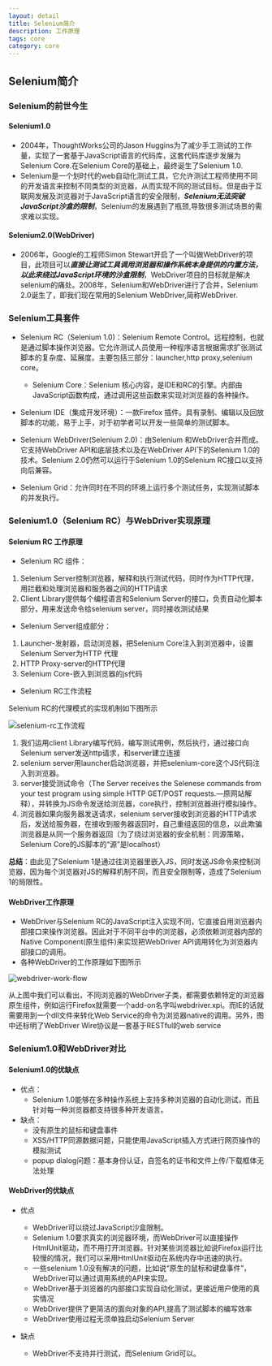 ```yaml
---
layout: detail
title: Selenium简介
description: 工作原理
tags: core
category: core
---
```


## Selenium简介
### Selenium的前世今生
#### Selenium1.0
- 2004年，ThoughtWorks公司的Jason Huggins为了减少手工测试的工作量，实现了一套基于JavaScript语言的代码库，这套代码库逐步发展为Selenium Core.在Selenium Core的基础上，最终诞生了Selenium 1.0.
- Selenium是一个划时代的web自动化测试工具，它允许测试工程师使用不同的开发语言来控制不同类型的浏览器，从而实现不同的测试目标。但是由于互联网发展及浏览器对于JavaScript语言的安全限制，***Selenium无法突破JavaScript沙盒的限制***，Selenium的发展遇到了瓶颈,导致很多测试场景的需求难以实现。

#### Selenium2.0(WebDriver)

- 2006年，Google的工程师Simon Stewart开启了一个叫做WebDriver的项目，此项目可以***直接让测试工具调用浏览器和操作系统本身提供的内置方法，以此来绕过JavaScript环境的沙盒限制***，WebDriver项目的目标就是解决selenium的痛处。2008年，Selenium和WebDriver进行了合并，Selenium 2.0诞生了，即我们现在常用的Selenium WebDriver,简称WebDriver.

### Selenium工具套件

- Selenium RC（Selenium 1.0)：Selenium Remote Control。远程控制，也就是通过脚本操作浏览器。它允许测试人员使用一种程序语言根据需求扩张测试脚本的复杂度、延展度。主要包括三部分：launcher,http proxy,selenium core。
    - Selenium Core：Selenium 核心内容，是IDE和RC的引擎。内部由JavaScript函数构成，通过调用这些函数来实现对浏览器的各种操作。
- Selenium IDE（集成开发环境）：一款Firefox 插件。具有录制、编辑以及回放脚本的功能，易于上手，对于初学者可以开发一些简单的测试脚本。

- Selenium WebDriver(Selenium 2.0)：由Selenium 和WebDriver合并而成。它支持WebDriver API和底层技术以及在WebDriver API下的Selenium 1.0的技术。Selenium 2.0仍然可以运行于Selenium 1.0的Selenium RC接口以支持向后兼容。

- Selenium Grid：允许同时在不同的环境上运行多个测试任务，实现测试脚本的并发执行。

### Selenium1.0（Selenium RC）与WebDriver实现原理
#### Selenium RC 工作原理
- Selenium RC 组件： 
1. Selenium Server控制浏览器，解释和执行测试代码，同时作为HTTP代理，用拦截和处理浏览器和服务器之间的HTTP请求 
2.  Client Library提供每个编程语言和Selenium Server的接口，负责自动化脚本部分，用来发送命令给selenium server，同时接收测试结果
- Selenium Server组成部分： 
1. Launcher-发射器，启动浏览器，把Selenium Core注入到浏览器中，设置Selenium Server为HTTP 代理 
2. HTTP Proxy-server的HTTP代理 
3. Selenium Core-嵌入到浏览器的js代码

- Selenium RC工作流程

Selenium RC的代理模式的实现机制如下图所示

![selenium-rc工作流程](/pictures/Selenium/selenium-rc实现机制“selenium-rc代理模式实现机制”)

1.  我们运用client Library编写代码，编写测试用例，然后执行，通过接口向Selenium server发送http请求，和server建立连接 
2. selenium server用launcher启动浏览器，并把selenium-core这个JS代码注入到浏览器。 
3. server接受测试命令（The Server receives the Selenese commands from your test program using simple HTTP GET/POST requests.—原网站解释），并转换为JS命令发送给浏览器，core执行，控制浏览器进行模拟操作。 
4. 浏览器如果向服务器发送请求，selenium server接收到浏览器的HTTP请求后，发送给服务器，在接收到服务器返回时，自己重组返回的信息，以此欺骗浏览器是从同一个服务器返回（为了绕过浏览器的安全机制：同源策略，Selenium Core的JS脚本的“源”是localhost）

**总结**：由此见了Selenium 1是通过往浏览器里嵌入JS，同时发送JS命令来控制浏览器，因为每个浏览器对JS的解释机制不同，而且安全限制等，造成了Selenium 1的局限性。

#### WebDriver工作原理
- WebDriver与Selenium RC的JavaScript注入实现不同，它直接自用浏览器内部接口来操作浏览器。因此对于不同平台中的浏览器，必须依赖浏览器内部的Native Component(原生组件)来实现把WebDriver API调用转化为浏览器内部接口的调用。
- 各种WebDriver的工作原理如下图所示

![webdriver-work-flow](/pictures/Selenium/webdriver-work-flow.png"webdriver-work-flow")

从上图中我们可以看出，不同浏览器的WebDriver子类，都需要依赖特定的浏览器原生组件，例如运行Firefox就需要一个add-on名字叫webdriver.xpi。而IE的话就需要用到一个dll文件来转化Web Service的命令为浏览器native的调用。另外，图中还标明了WebDriver Wire协议是一套基于RESTful的web service


### Selenium1.0和WebDriver对比
#### Selenium1.0的优缺点
-  优点：
    - Selenium 1.0能够在多种操作系统上支持多种浏览器的自动化测试，而且针对每一种浏览器都支持很多种开发语言。
- 缺点：
	- 没有原生的鼠标和键盘事件
	- XSS/HTTP同源数据问题，只能使用JavaScript插入方式进行网页操作的模拟测试
	- popup dialog问题：基本身份认证，自签名的证书和文件上传/下载框体无法处理

#### WebDriver的优缺点
- 优点
	- WebDriver可以绕过JavaScript沙盒限制。
	- Selenium 1.0要求真实的浏览器环境，而WebDriver可以直接操作HtmlUnit驱动，而不用打开浏览器。针对某些浏览器比如说Firefox运行比较慢的情况，我们可以采用HtmlUnit驱动在系统内存中迅速的执行。
	- 一些selenium 1.0没有解决的问题，比如说“原生的鼠标和键盘事件”，WebDriver可以通过调用系统的API来实现。
	- WebDriver基于浏览器的内部接口实现自动化测试，更接近用户使用的真实情况
	- WebDriver提供了更简洁的面向对象的API,提高了测试脚本的编写效率
	- WebDriver使用过程无须单独启动Selenium Server

- 缺点
	- WebDriver不支持并行测试，而Selenium Grid可以。


